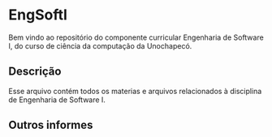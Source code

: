 # EngSoftl
Bem vindo ao repositório do componente curricular Engenharia de Software I, do curso de ciência da computação da Unochapecó.

## Descrição
Esse arquivo contém todos os materias e arquivos relacionados à disciplina de Engenharia de Software I.

## Outros informes
